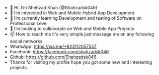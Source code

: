 - 👋 Hi, I’m Shehzad Khan (@Shahzadsk046)
- 👀 I’m interested in Web and Mobile Hybrid App Development
- 🌱 I’m currently learning Development and testing of Software on Professional Level
- 💞️ I’m looking to collaborate on Web and Mobile App Projects
- 📫 How to reach me it's very simple just message me on any following social networks
- WhatsApp: https://wa.me/+923112057547
- Facebook: https://facebook.com/shahzadsk046
- Github: https://github.com/Shahzadsk046
- Thanks for visiting my profile hope you got some new and interesting projects.
<!---
Shahzadsk046/Shahzadsk046 is a ✨ special ✨ repository because its `README.md` (this file) appears on your GitHub profile.
You can click the Preview link to take a look at your changes.
--->

